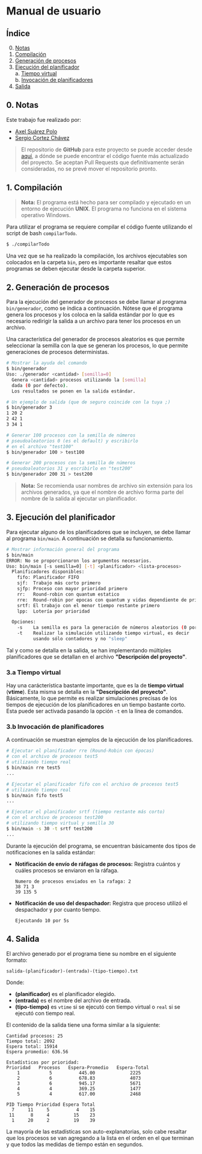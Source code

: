 # Manual de usuario

## Índice

0. [Notas](#0.-notas)
1. [Compilación](#1.-compilación)
2. [Generación de procesos](#2.-Generación-de-procesos)
3. [Ejecución del planificador](#3.-Ejecución-del-planificador)  
  a. [Tiempo virtual](#3.a-Tiempo-virtual)  
  b. [Invocación de planificadores](#3.b-Invocación-de-planificadores)
4. [Salida](#4.-Salida)

## 0. Notas

Este trabajo fue realizado por:
  - [Axel Suárez Polo](https://github.com/ggzor/)
  - [Sergio Cortez Chávez](https://github.com/SerCor)

> El repositorio de **GitHub** para este proyecto se puede acceder desde [aquí](https://github.com/ggzor/SistemasOperativos2/), a dónde se puede encontrar el código fuente más actualizado del proyecto. Se aceptan Pull Requests que definitivamente serán consideradas, no se prevé mover el repositorio pronto.

## 1. Compilación

> **Nota:** El programa está hecho para ser compilado y ejecutado en un entorno de ejecución **UNIX**. El programa no funciona en el sistema operativo Windows.

Para utilizar el programa se requiere compilar el código fuente utilizando el script de bash `compilarTodo`.

```bash
$ ./compilarTodo
```

Una vez que se ha realizado la compilación, los archivos ejecutables son colocados en la carpeta `bin`, pero es importante resaltar que estos programas se deben ejecutar desde la carpeta superior.

## 2. Generación de procesos

Para la ejecución del generador de procesos se debe llamar al programa `bin/generador`, como se índica a continuación. Nótese que el programa genera los procesos y los coloca en la salida estándar por lo que es necesario redirigir la salida a un archivo para tener los procesos en un archivo.

Una característica del generador de procesos aleatorios es que permite seleccionar la semilla con la que se generan los procesos, lo que permite generaciones de procesos deterministas.

```bash
# Mostrar la ayuda del comando
$ bin/generador
Uso: ./generador <cantidad> [semilla=0]
  Genera <cantidad> procesos utilizando la [semilla] 
  dada (0 por defecto).
  Los resultados se ponen en la salida estándar.

# Un ejemplo de salida (que de seguro coincide con la tuya ;)
$ bin/generador 3
1 20 2
2 42 1
3 34 1

# Generar 100 procesos con la semilla de números
# pseudoaleatorios 0 (es el default) y escribirlo
# en el archivo "test100"
$ bin/generador 100 > test100

# Generar 200 procesos con la semilla de números
# pseudoaleatorios 31 y escribirlo en "test200"
$ bin/generador 200 31 > test200
```

> **Nota:** Se recomienda usar nombres de archivo sin extensión para los archivos generados, ya que el nombre de archivo forma parte del nombre de la salida al ejecutar un planificador.

## 3. Ejecución del planificador

Para ejecutar alguno de los planificadores que se incluyen, se debe llamar al programa `bin/main`. A continuación se detalla su funcionamiento.

```bash
# Mostrar información general del programa
$ bin/main
ERROR: No se proporcionaron los argumentos necesarios.
Uso: bin/main [-s semilla=0] [-t] <planificador> <lista-procesos>
  Planificadores disponibles:
    fifo: Planificador FIFO
    sjf:  Trabajo más corto primero
    sjfp: Proceso con mayor prioridad primero
    rr:   Round-robin con quantum estatico 
    rre:  Round-robin por epocas con quantum y vidas dependiente de prioridad
    srtf: El trabajo con el menor tiempo restante primero
    lpp:  Lotería por prioridad

  Opciones:
    -s    La semilla es para la generación de números aleatorios (0 por defecto)
    -t    Realizar la simulación utilizando tiempo virtual, es decir
          usando sólo contadores y no "sleep"
```

Tal y como se detalla en la salida, se han implementando múltiples planificadores que se detallan en el archivo **"Descripción del proyecto"**.

### **3.a Tiempo virtual**

Hay una carácterística bastante importante, que es la de **tiempo virtual** (**vtime**). Esta misma se detalla en la **"Descripción del proyecto"**. Básicamente, lo que permite es realizar simulaciones precisas de los tiempos de ejecución de los planificadores en un tiempo bastante corto. Esta puede ser activada pasando la opción `-t` en la línea de comandos.

### **3.b Invocación de planificadores**

A continuación se muestran ejemplos de la ejecución de los planificadores.

```bash
# Ejecutar el planificador rre (Round-Robin con épocas)
# con el archivo de procesos test5
# utilizando tiempo real
$ bin/main rre test5
...

# Ejecutar el planificador fifo con el archivo de procesos test5
# utilizando tiempo real
$ bin/main fifo test5
...

# Ejecutar el planificador srtf (tiempo restante más corto)
# con el archivo de procesos test200
# utilizando tiempo virtual y semilla 30
$ bin/main -s 30 -t srtf test200
...
```

Durante la ejecución del programa, se encuentran básicamente dos tipos de notificaciones en la salida estándar:

- **Notificación de envío de ráfagas de procesos:** Registra cuántos y cuáles procesos se enviaron en la ráfaga.
  ```
  Numero de procesos enviados en la rafaga: 2
  38 71 3
  39 135 5
  ```

- **Notificación de uso del despachador:** Registra que proceso utilizó el despachador y por cuanto tiempo.

  ```text
  Ejecutando 10 por 5s
  ```

## 4. Salida

El archivo generado por el programa tiene su nombre en el siguiente formato:

  ```text
  salida-(planificador)-(entrada)-(tipo-tiempo).txt
  ```

Donde: 

- **(planificador)** es el planificador elegido.
- **(entrada)** es el nombre del archivo de entrada.
- **(tipo-tiempo)** es `vtime` si se ejecutó con tiempo virtual o `real` si se ejecutó con tiempo real.

El contenido de la salida tiene una forma similar a la siguiente:

```text
Cantidad procesos: 25
Tiempo total: 2092
Espera total: 15914
Espera promedio: 636.56

Estadísticas por prioridad:
Prioridad   Procesos   Espera-Promedio   Espera-Total
    1           5          445.00             2225
    2           6          678.83             4073
    3           6          945.17             5671
    4           4          369.25             1477
    5           4          617.00             2468

PID Tiempo Prioridad Espera Total
  7     11     5          4    15
 11      8     4         15    23
  1     20     2         19    39

```

La mayoría de las estadísticas son auto-explanatorias, solo cabe resaltar que los procesos se van agregando a la lista en el orden en el que terminan y que todos las medidas de tiempo están en segundos.
